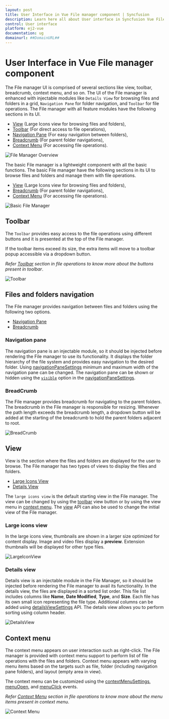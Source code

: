 ```yaml
---
layout: post
title: User Interface in Vue File manager component | Syncfusion
description: Learn here all about User interface in Syncfusion Vue File manager component of Syncfusion Essential JS 2 and more.
control: User interface 
platform: ej2-vue
documentation: ug
domainurl: ##DomainURL##
---
```


# User Interface in Vue File manager component

The File manager UI is comprised of several sections like view, toolbar, breadcrumb, context menu, and so on. The UI of the File manager is enhanced with injectable modules like `Details View` for browsing files and folders in a grid, `Navigation Pane` for folder navigation, and `Toolbar` for file operations. The File manager with all feature modules have the following sections in its UI.

* [View](#view) (Large Icons view for browsing files and folders),
* [Toolbar](#toolbar) (For direct access to file operations),
* [Navigation Pane](#navigation-pane) (For easy navigation between folders),
* [Breadcrumb](#breadcrumb) (For parent folder navigations),
* [Context Menu](#context-menu) (For accessing file operations).

![File Manager Overview](./images/user-interface.png)

The basic File manager is a lightweight component with all the basic functions. The basic File manager have the following sections in its UI to browse files and folders and manage them with file operations.

* [View](#view) (Large Icons view for browsing files and folders),
* [Breadcrumb](#breadcrumb) (For parent folder navigations),
* [Context Menu](#context-menu) (For accessing file operations).

![Basic File Manager](./images/default-ui.png)

## Toolbar

The `Toolbar` provides easy access to the file operations using different buttons and it is presented at the top of the File manager.

If the toolbar items exceed its size, the extra items will move to a toolbar popup accessible via a dropdown button.

*Refer [Toolbar](./file-operations/#toolbar) section in file operations to know more about the buttons present in toolbar*.

![Toolbar](./images/toolbar.png)

## Files and folders navigation

The File manager provides navigation between files and folders using the following two options.

* [Navigation Pane](#navigation-pane)
* [Breadcrumb](#breadcrumb)

### Navigation pane

The navigation pane is an injectable module, so it should be injected before rendering the File manager to use its functionality. It displays the folder hierarchy of the file system and provides easy navigation to the desired folder. Using [navigationPaneSettings](https://ej2.syncfusion.com/vue/documentation/api/file-manager/#navigationpanesettings) minimum and maximum width of the navigation pane can be changed. The navigation pane can be shown or hidden using the [`visible`](https://ej2.syncfusion.com/vue/documentation/api/file-manager/navigationPaneSettingsModel/#visible) option in the [navigationPaneSettings](https://ej2.syncfusion.com/vue/documentation/api/file-manager/#navigationpanesettings).

### BreadCrumb

The File manager provides breadcrumb for navigating to the parent folders. The breadcrumb in the File manager is responsible for resizing.
Whenever the path length exceeds the breadcrumb length, a dropdown button will be added at the starting of the breadcrumb to hold the parent folders adjacent to root.

![BreadCrumb](./images/breadcrumb.png)

## View

View is the section where the files and folders are displayed for the user to browse. The File manager has two types of views to display the files and folders.

* [Large Icons View](#large-icons-view)
* [Details View](#details-view)

The `large icons view` is the default starting view in the File manager. The view can be changed by using the [toolbar](#toolbar) view button or by using the view menu in [context menu](#context-menu). The [view](https://ej2.syncfusion.com/vue/documentation/api/file-manager/#view) API can also be used to change the initial view of the File manager.

### Large icons view

In the large icons view, thumbnails are shown in a larger size optimized for content display. Image and video files display a **preview**. Extension thumbnails will be displayed for other type files.

![LargeIconView](./images/largeiconsview.png)

### Details view

Details view is an injectable module in the File Manager, so it should be injected before rendering the File manager to avail its functionality. In the details view, the files are displayed in a sorted list order. This file list includes columns like **Name**, **Date Modified**, **Type**, and **Size**. Each file has its own small icon representing the file type. Additional columns can be added using [detailsViewSettings](https://ej2.syncfusion.com/vue/documentation/api/file-manager/#detailsviewsettings) API. The details view allows you to perform sorting using column header.

![DetailsView](./images/detailsview.png)

## Context menu

The context menu appears on user interaction such as right-click. The File manager is provided with context menu support to perform list of file operations with the files and folders. Context menu appears with varying menu items based on the targets such as file, folder (including navigation pane folders),  and layout (empty area in view).

The context menu can be customized using the [contextMenuSettings](https://ej2.syncfusion.com/vue/documentation/api/file-manager/#contextmenusettings), [menuOpen](https://ej2.syncfusion.com/vue/documentation/api/file-manager/#menuopen), and [menuClick](https://ej2.syncfusion.com/vue/documentation/api/file-manager/#menuclick) events.

*Refer [Context Menu](./file-operations/#context-menu) section in file operations to know more about the menu items present in context menu*.

![Context Menu](./images/contextmenu.png)